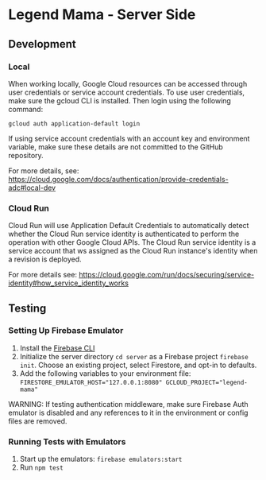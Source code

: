 # Legend Mama - Server Side
## Development
### Local
When working locally, Google Cloud resources can be accessed through user credentials or service account credentials.
To use user credentials, make sure the gcloud CLI is installed. Then login using the following command:

`gcloud auth application-default login`

If using service account credentials with an account key and environment variable, make sure these details are not 
committed to the GitHub repository.

For more details, see:
https://cloud.google.com/docs/authentication/provide-credentials-adc#local-dev

### Cloud Run
Cloud Run will use Application Default Credentials to automatically detect whether the Cloud Run service identity is 
authenticated to perform the operation with other Google Cloud APIs. The Cloud Run service identity is a service account
that ws assigned as the Cloud Run instance's identity when a revision is deployed. 

For more details see:
https://cloud.google.com/run/docs/securing/service-identity#how_service_identity_works

## Testing
### Setting Up Firebase Emulator
1. Install the [Firebase CLI](https://firebase.google.com/docs/cli#install_the_firebase_cli)
2. Initialize the server directory `cd server` as a Firebase project `firebase init`. Choose an existing project, select Firestore, and opt-in to defaults.
3. Add the following variables to your environment file:
`
FIRESTORE_EMULATOR_HOST="127.0.0.1:8080"
GCLOUD_PROJECT="legend-mama"
`

WARNING: If testing authentication middleware, make sure Firebase Auth emulator is disabled and any references to it in the environment or config files are removed.

### Running Tests with Emulators
1. Start up the emulators: `firebase emulators:start`
2. Run `npm test`

